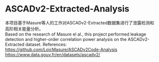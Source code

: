 # ASCADv2-Extracted-Analysis
本项目基于Masure等人的工作对ASCADv2-Extracted数据集进行了泄露检测和高阶相关能量分析。  
Based on the research of Masure el al., this project performed leakage detection and higher-order correlation power analysis on the ASCADv2-Extracted dataset.
References: https://github.com/LoicMasure/ASCADv2Code-Analysis https://www.data.gouv.fr/en/datasets/ascadv2/  
